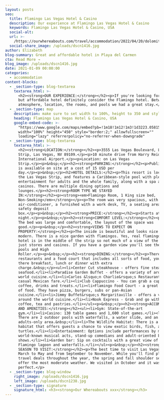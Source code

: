```yaml
---
layout: posts
seo:
  title: Flamingo Las Vegas Hotel & Casino
  description: Our experience at Flamingo Las Vegas Hotel & Casino
  keywords: Flamingo Las Vegas Hotel & Casino, USA
  social-alt:
  url: >-
    /https://ourwhereabouts.com/travel/accommodation/2022/04/20/dolomites-travel-guide.html
  social-share_image: /uploads/dscn1416.jpg
author: Elizabeth
blog-summary: Great and affordable hotel in Playa del Carmen
cta: Read More →
blog_image: /uploads/dscn1416.jpg
date: 2021-01-09 00:00:00
categories:
  - accommodation
content-blocks:
  - _section-type: blog-textarea
    textarea_html: >-
      <h2><strong>OUR EXPERIENCE:</strong></h2><p>If you're looking for a great
      but affordable hotel definitely consider the Flamingo hotel. Between the
      atmosphere, location, the rooms, and pools we had a great stay.</p>
  - _section-type: map
    description: make sure to set width to 100%, height to 350 and style to border 2
    heading: Flamingo Las Vegas Hotel & Casino, USA
    google-embed-code: >-
      "https://www.google.com/maps/embed?pb=!1m18!1m12!1m3!1d3223.0581564562935!2d-115.17298038512432!3d36.116440880095126!2m3!1f0!2f0!3f0!3m2!1i1024!2i768!4f13.1!3m3!1m2!1s0x80c8c43bca8fd755%3A0x645b9d40c4e2ea75!2sFlamingo%20Las%20Vegas%20Hotel%20%26%20Casino!5e0!3m2!1sen!2sil!4v1653843826406!5m2!1sen!2sil"
      width="100%" height="450" style="border:2;" allowfullscreen=""
      loading="lazy" referrerpolicy="no-referrer-when-downgrade"
  - _section-type: blog-textarea
    textarea_html: >-
      <h2><strong>LOCATION:</strong></h2><p>3555 Las Vegas Boulevard, Las Vegas
      Strip, Las Vegas, NV 89109.</p><p>10 minute drive from Harry Reid
      International Airport.</p><p>Location: on Las Vegas
      Strip.</p><p>&nbsp;</p><h2><strong>PARKING:</strong></h2><p>Public parking
      is available on site at a cost of 15 USD per
      day.</p><p>&nbsp;</p><h2>HOTEL DETAILS:</h2><p>This resort is located on
      the Las Vegas Strip, and features a Caribbean-style pool with plenty of
      entertainment for adults and the whole family, along with a spa and 2
      casinos. There are multiple dining options and
      lounges.</p><h2><strong>ROOM TYPE WE STAYED
      IN:</strong></h2><p><strong><em>Flamingo Room, 1 King size bed,
      Non-Smoking</em></strong></p><p>The room was very spacious, with
      air-conditioner, a furnished with a work desk, TV, a seating area and a
      safety deposit
      box.</p><p>&nbsp;</p><h2><strong>PRICE:</strong></h2><p>Starts at 51$ per
      night.</p><p>&nbsp;</p><h2><strong>COMFORT LEVEL:</strong></h2><p>9/10!
      The bed was large and comfortable, the layout of the space was
      good.</p><p>&nbsp;</p><h2><strong>VIEWS TO EXPECT ON
      PROPERTY:</strong></h2><p>The inside is beautiful and looks nice and
      modern. There is a nice garden with flamingos. Yes, real flamingos. The
      hotel is in the middle of the strip so not much of a view of the outdoors
      just stores and casinos. If you have a garden view you'll see the garden,
      pools and High
      Roller.</p><p>&nbsp;</p><h2><strong>DINING:</strong></h2><p>There are
      restaurants and a food court that includes all sorts of food, you can have
      there breakfast, lunch or dinner with extra
      charge.&nbsp;</p><ul><li>Center Cut steakhouse - offers fine steaks and
      seafood.</li><li>Paradise Garden Buffet - offers a variety of around the
      world cuisine.</li><li>Carlos &lsquo;n Charlie&rsquo;s Restaurant - offers
      casual Mexican fare.</li><li>Club Cappuccino - You can grab a cup of
      coffee, drinks and treats.</li><li>Flamingo Food Court - a great variety
      of food. They have pizza, burgers, subs or pan-Asian
      cuisine.</li><li>Jimmy Buffet&rsquo;s Margaritaville - offers a variety of
      around the world cuisine.</li><li>Nook Express - Grab and go with fresh
      coffee, tea and pastries.</li></ul><p>&nbsp;</p><h2><strong>ACCOMMODATIONS
      AND AMENITIES:</strong></h2><ul><li>Gym: State-of-the-art
      gym.</li><li>Casino: 130 table games and 1,600 slot games.</li><li>Pools:
      There are 2 outdoor pools with waterfalls, a water slide, and an
      adults-only area.&nbsp;</li><li>The Wildlife Habitat: There is a 15-acre
      habitat that offers guests a chance to view exotic birds, fish, and
      turtles.</li><li>Entertainment: Options include performances by major
      world-known musical acts, stand-up comedians and adult-oriented burlesque
      shows.</li><li>Garden bar: Sip on cocktails with a great view of the
      Flamingo lagoon and waterfalls.​​</li></ul><p>&nbsp;</p><h2><strong>BEST
      SEASON TO VISIT:</strong></h2><p>The best time to visit Las Vegas is from
      March to May and from September to November. While you'll find plenty of
      travel deals throughout the year, the spring and fall shoulder seasons
      offer the most moderate weather. We visited in October and it was
      perfect.</p>
  - _section-type: blog-window
    right_image: /uploads/dscn1416.jpg
    left_image: /uploads/dscn1238.jpg
  - _section-type: signature
    signature_html: <h3><strong>Our Whereabouts xxx</strong></h3>
---
```

